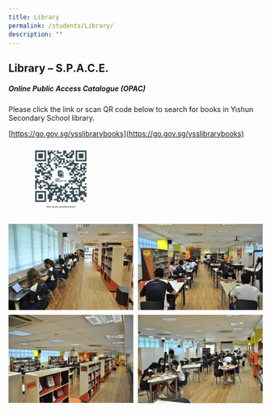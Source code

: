 ```yaml
---
title: Library
permalink: /students/Library/
description: ""
---
```

Library – S.P.A.C.E.
--------


##### Online Public Access Catalogue (OPAC)

  

Please click the link or scan QR code below to search for books in Yishun Secondary School library.

[https://go.gov.sg/ysslibrarybooks](https://go.gov.sg/ysslibrarybooks)



<figure><img src="/images/Library-QR-code-276x300.png" style="width:30%"></figure>


![](/images/Library.png)